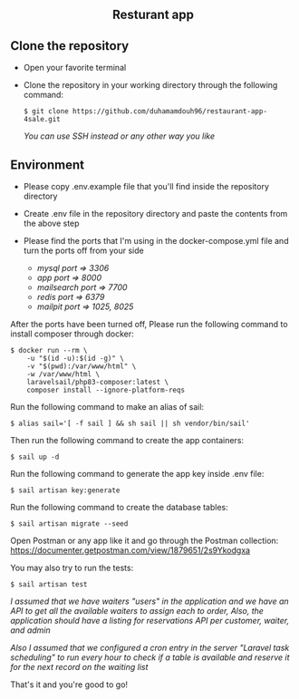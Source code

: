 <h2 align="center">Resturant app</h2>

## Clone the repository

 - Open your favorite terminal
 - Clone the repository in your working directory through the following command:
   
       $ git clone https://github.com/duhamamdouh96/restaurant-app-4sale.git

   *You can use SSH instead or any other way you like*

## Environment
- Please copy .env.example file that you'll find inside the repository directory
- Create .env file in the repository directory and paste the contents from the above step
- Please find the ports that I'm using in the docker-compose.yml file and turn the ports off from your side

    - *mysql port => 3306*
    - *app port => 8000*
    - *mailsearch port => 7700*
    - *redis port => 6379*
    - *mailpit port => 1025, 8025*

After the ports have been turned off, Please run the following command to install composer through docker:

    $ docker run --rm \
        -u "$(id -u):$(id -g)" \
        -v "$(pwd):/var/www/html" \
        -w /var/www/html \
        laravelsail/php83-composer:latest \
        composer install --ignore-platform-reqs
    
Run the following command to make an alias of sail:

    $ alias sail='[ -f sail ] && sh sail || sh vendor/bin/sail'
    
Then run the following command to create the app containers: 

    $ sail up -d

Run the following command to generate the app key inside .env file:

    $ sail artisan key:generate

Run the following command to create the database tables:

    $ sail artisan migrate --seed
    
Open Postman or any app like it and go through the Postman collection: 
        https://documenter.getpostman.com/view/1879651/2s9Ykodgxa


You may also try to run the tests:

    $ sail artisan test 

*I assumed that we have waiters "users" in the application and we have an API to get all the available waiters to assign each to order,
Also, the application should have a listing for reservations API per customer, waiter, and admin*

*Also I assumed that we configured a cron entry in the server "Laravel task scheduling" to run every hour to check if a table is available and reserve it for the next record on the waiting list*

That's it and you're good to go!
